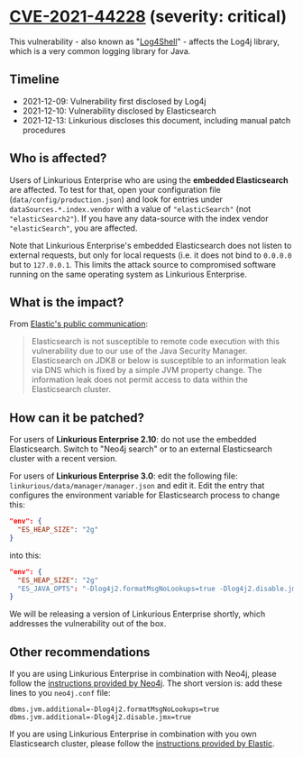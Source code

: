 # [CVE-2021-44228][1] (severity: critical)
This vulnerability - also known as "[Log4Shell][2]" - affects the Log4j library, which is a very common 
logging library for Java.

## Timeline
- 2021-12-09: Vulnerability first disclosed by Log4j
- 2021-12-10: Vulnerability disclosed by Elasticsearch
- 2021-12-13: Linkurious discloses this document, including manual patch procedures

## Who is affected?
Users of Linkurious Enterprise who are using the **embedded Elasticsearch** are affected.
To test for that, open your configuration file (`data/config/production.json`) and look for 
entries under `dataSources.*.index.vendor` with a value of `"elasticSearch"` (not `"elasticSearch2"`). 
If you have any data-source with the index vendor `"elasticSearch"`, you are affected.

Note that Linkurious Enterprise's embedded Elasticsearch does not listen to external
requests, but only for local requests (i.e. it does not bind to `0.0.0.0` but to `127.0.0.1`.
This limits the attack source to compromised software running on the same operating system
as Linkurious Enterprise.

## What is the impact?
From [Elastic's public communication][3]:
> Elasticsearch is not susceptible to remote code execution with this vulnerability due to our use of the Java Security Manager.
> Elasticsearch on JDK8 or below is susceptible to an information leak via DNS which is fixed by a simple JVM property change.
> The information leak does not permit access to data within the Elasticsearch cluster.

## How can it be patched?
For users of **Linkurious Enterprise 2.10**: do not use the embedded Elasticsearch. Switch to "Neo4j search" or to an external
Elasticsearch cluster with a recent version.

For users of **Linkurious Enterprise 3.0**: edit the following file: `linkurious/data/manager/manager.json` and edit it.
Edit the entry that configures the environment variable for Elasticsearch process to change this:
```json
"env": {
  "ES_HEAP_SIZE": "2g"
}
```
into this:
```json
"env": {
  "ES_HEAP_SIZE": "2g"
  "ES_JAVA_OPTS": "-Dlog4j2.formatMsgNoLookups=true -Dlog4j2.disable.jmx=true"
}
```

We will be releasing a version of Linkurious Enterprise shortly, which addresses the vulnerability out of the box.

## Other recommendations
If you are using Linkurious Enterprise in combination with Neo4j, please follow the [instructions provided by Neo4j][4].
The short version is: add these lines to you `neo4j.conf` file:
```properties
dbms.jvm.additional=-Dlog4j2.formatMsgNoLookups=true
dbms.jvm.additional=-Dlog4j2.disable.jmx=true
```

If you are using Linkurious Enterprise in combination with you own Elasticsearch cluster, please follow the [instructions provided by Elastic][3].

[1]: https://nvd.nist.gov/vuln/detail/CVE-2021-44228
[2]: https://en.wikipedia.org/wiki/Log4Shell
[3]: https://discuss.elastic.co/t/apache-log4j2-remote-code-execution-rce-vulnerability-cve-2021-44228-esa-2021-31/291476
[4]: https://community.neo4j.com/t/log4j-cve-mitigation-for-neo4j/48856
